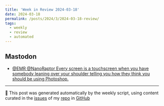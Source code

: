 ```yaml
---
title: 'Week in Review 2024-03-18'
date: 2024-03-18
permalink: /posts/2024/3/2024-03-18-review/
tags:
  - weekly
  - review
  - automated
---
```

## Mastodon
-  [@EMR @NanoRaptor Every screen is a touchscreen when you have somebody leaning over your shoulder telling you how they think you should be using Photoshop.](https://octodon.social/@ardgedee/112088014760973648)

***
🤖 This post was generated automatically by the weekly script, using content curated in the [issues](https://github.com/nateraluis/nateraluis.github.io/issues) of my [repo](https://github.com/nateraluis/nateraluis.github.io/) in [GitHub](https://github.com/nateraluis)
